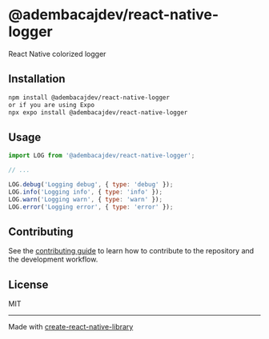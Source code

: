 # @adembacajdev/react-native-logger

React Native colorized logger

## Installation

```sh
npm install @adembacajdev/react-native-logger
or if you are using Expo
npx expo install @adembacajdev/react-native-logger
```

## Usage

```js
import LOG from '@adembacajdev/react-native-logger';

// ...

LOG.debug('Logging debug', { type: 'debug' });
LOG.info('Logging info', { type: 'info' });
LOG.warn('Logging warn', { type: 'warn' });
LOG.error('Logging error', { type: 'error' });
```

## Contributing

See the [contributing guide](CONTRIBUTING.md) to learn how to contribute to the repository and the development workflow.

## License

MIT

---

Made with [create-react-native-library](https://github.com/callstack/react-native-builder-bob)
